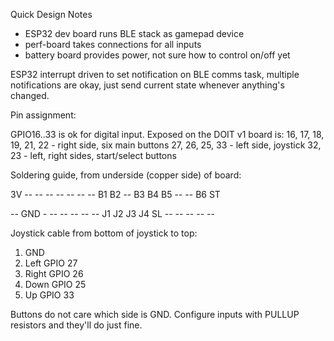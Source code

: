 Quick Design Notes

  - ESP32 dev board runs BLE stack as gamepad device
  - perf-board takes connections for all inputs
  - battery board provides power, not sure how to control on/off yet

ESP32 interrupt driven to set notification on BLE comms task, multiple
notifications are okay, just send current state whenever anything's changed.

Pin assignment:

GPIO16..33 is ok for digital input. Exposed on the DOIT v1 board is:
    16, 17, 18, 19, 21, 22  - right side, six main buttons
    27, 26, 25, 33          - left side, joystick
    32, 23                  - left, right sides, start/select buttons

Soldering guide, from underside (copper side) of board:

 3V -- -- -- -- -- -- -- B1 B2 -- B3 B4 B5 -- -- B6 ST




 -- GND - -- -- -- -- -- J1 J2 J3 J4 SL -- -- -- -- --

Joystick cable from bottom of joystick to top:

 1. GND
 2. Left        GPIO 27
 3. Right       GPIO 26
 4. Down        GPIO 25
 5. Up          GPIO 33

Buttons do not care which side is GND. Configure inputs with PULLUP resistors
and they'll do just fine.

